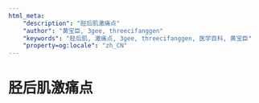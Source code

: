 ```yaml
---
html_meta:
    "description": "胫后肌激痛点"
    "author": "黄宝臣, 3gee, threecifanggen"
    "keywords": "胫后肌, 激痛点, 3gee, threecifanggen, 医学百科, 黄宝臣"
    "property=og:locale": "zh_CN"
---
```

# 胫后肌激痛点
